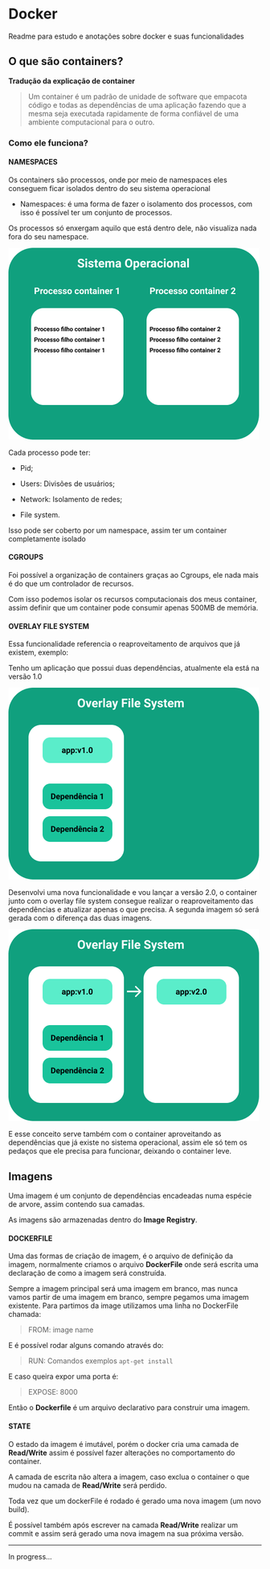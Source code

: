 # Docker

Readme para estudo e anotações sobre docker e suas funcionalidades

## O que são containers?

**Tradução da explicação de container**

> Um container é um padrão de unidade de software que empacota código e todas as dependências de uma aplicação fazendo que a mesma seja executada rapidamente de forma confiável de uma ambiente computacional para o outro.

### Como ele funciona?

#### NAMESPACES

Os containers são processos, onde por meio de namespaces eles conseguem ficar isolados dentro do seu sistema operacional

- Namespaces: é uma forma de fazer o isolamento dos processos, com isso é possível ter um conjunto de processos.

Os processos só enxergam aquilo que está dentro dele, não visualiza nada fora do seu namespace.

![Namespace](docs/img/namespace.png)

Cada processo pode ter:

- Pid;

- Users: Divisões de usuários;

- Network: Isolamento de redes;

- File system.

Isso pode ser coberto por um namespace, assim ter um container completamente isolado

#### CGROUPS

Foi possível a organização de containers graças ao Cgroups, ele nada mais é do que um controlador de recursos.

Com isso podemos isolar os recursos computacionais dos meus container, assim definir que um container pode consumir apenas 500MB de memória.

#### OVERLAY FILE SYSTEM

Essa funcionalidade referencia o reaproveitamento de arquivos que já existem, exemplo:

Tenho um aplicação que possui duas dependências, atualmente ela está na versão 1.0

![Overlay 1](docs/img/overlay1.png)

Desenvolvi uma nova funcionalidade e vou lançar a versão 2.0, o container junto com o overlay file system consegue realizar o reaproveitamento das dependências e atualizar apenas o que precisa. A segunda imagem só será gerada com o diferença das duas imagens.

![Overlay 1](docs/img/overlay2.png)

E esse conceito serve também com o container aproveitando as dependências que já existe no sistema operacional, assim ele só tem os pedaços que ele precisa para funcionar, deixando o container leve.

## Imagens

Uma imagem é um conjunto de dependências encadeadas numa espécie de arvore, assim contendo sua camadas.

As imagens são armazenadas dentro do **Image Registry**.

#### DOCKERFILE

Uma das formas de criação de imagem, é o arquivo de definição da imagem, normalmente criamos o arquivo **DockerFile** onde será escrita uma declaração de como a imagem será construída.

Sempre a imagem principal será uma imagem em branco, mas nunca vamos partir de uma imagem em branco, sempre pegamos uma imagem existente. Para partimos da image utilizamos uma linha no DockerFile chamada:

> FROM: image name

E é possível rodar alguns comando através do:

> RUN: Comandos exemplos `apt-get install`

E caso queira expor uma porta é:

> EXPOSE: 8000

Então o **Dockerfile** é um arquivo declarativo para construir uma imagem.

#### STATE

O estado da imagem é imutável, porém o docker cria uma camada de **Read/Write** assim é possível fazer alterações no comportamento do container.

A camada de escrita não altera a imagem, caso exclua o container o que mudou na camada de **Read/Write** será perdido.

Toda vez que um dockerFile é rodado é gerado uma nova imagem (um novo build).

É possível também após escrever na camada **Read/Write** realizar um commit e assim será gerado uma nova imagem na sua próxima versão.

---

In progress...
